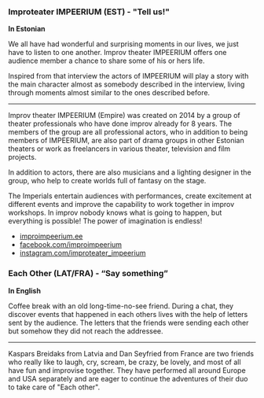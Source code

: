 ### Improteater IMPEERIUM (EST) - "Tell us!"

**In Estonian**

We all have had wonderful and surprising moments in our lives,
we just have to listen to one another. Improv theater IMPEERIUM
offers one audience member a chance to share some of his or hers life.

Inspired from that interview the actors of IMPEERIUM will play a story
with the main character almost as somebody described in the interview,
living through moments almost similar to the ones described before.

---

Improv theater IMPEERIUM (Empire) was created on 2014 by a group of
theater professionals who have done improv already for 8 years. The
members of the group are all professional actors, who in addition to
being members of IMPEERIUM, are also part of drama groups in other
Estonian theaters or work as freelancers in various theater, television
and film projects.

In addition to actors, there are also musicians and a lighting designer
in the group, who help to create worlds full of fantasy on the stage.

The Imperials entertain audiences with performances, create excitement
at different events and improve the capability to work together in improv
workshops. In improv nobody knows what is going to happen, but everything
is possible! The power of imagination is endless!

- [improimpeerium.ee](http://improimpeerium.ee)
- [facebook.com/improimpeerium](http://facebook.com/improimpeerium)
- [instagram.com/improteater_impeerium](http://instagram.com/improteater_impeerium)

### Each Other (LAT/FRA) - “Say something”

**In English**

Coffee break with an old long-time-no-see friend. During a chat, they discover
events that happened in each others lives with the help of letters sent by the
audience. The letters that the friends were sending each other but somehow
they did not reach the addressee.

---

Kaspars Breidaks from Latvia and Dan Seyfried from France are two friends who
really like to laugh, cry, scream, be crazy, be lovely, and most of all have
fun and improvise together. They have performed all around Europe and USA
separately and are eager to continue the adventures of their duo to take
care of "Each other".
